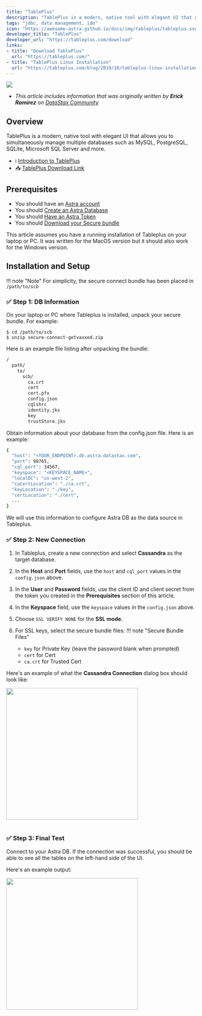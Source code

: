 ```yaml
---
title: "TablePlus"
description: "TablePlus is a modern, native tool with elegant UI that allows you to simultaneously manage multiple databases such as MySQL, PostgreSQL, SQLite, Microsoft SQL Server and more."
tags: "jdbc, data management, ide"
icon: "https://awesome-astra.github.io/docs/img/tableplus/tableplus.svg"
developer_title: "TablePlus"
developer_url: "https://tableplus.com/download"
links:
- title: "Download TablePlus"
  url: "https://tableplus.com/"
- title: "TablePlus Linux Installation"
  url: "https://tableplus.com/blog/2019/10/tableplus-linux-installation.html"
---
```

<div class="nosurface" markdown="1">

<img src="https://awesome-astra.github.io/docs/img/tableplus/download.png" />


- _This article includes information that was originally written by **Erick Ramirez** on [DataStax Community](https://community.datastax.com/articles/12299/how-to-connect-to-astra-db-from-tableplus.html)_
</div>

## Overview

TablePlus is a modern, native tool with elegant UI that allows you to simultaneously manage multiple databases such as MySQL, PostgreSQL, SQLite, Microsoft SQL Server and more.

- <span class="nosurface">ℹ️ </span>[Introduction to TablePlus](https://docs.tableplus.com/getting-started)
- <span class="nosurface">📥 </span>[TablePlus Download Link](https://docs.tableplus.com/#download-and-install)

## Prerequisites

<ul class="prerequisites">
  <li class="nosurface">You should have an <a href="https://astra.dev/3B7HcYo">Astra account</a></li>
  <li class="nosurface">You should <a href="https://awesome-astra.github.io/docs/pages/astra/create-instance/">Create an Astra Database</a></li>
  <li class="nosurface">You should <a href="https://awesome-astra.github.io/docs/pages/astra/create-token/">Have an Astra Token</a></li>
  <li class="nosurface">You should <a href="https://awesome-astra.github.io/docs/pages/astra/download-scb/">Download your Secure bundle</a></li>
</ul>

This article assumes you have a running installation of Tableplus on your laptop or PC. It was written for the MacOS version but it should also work for the Windows version.

## Installation and Setup

!!! note "Note" 
    For simplicity, the secure connect bundle has been placed in `/path/to/scb`

### <span class="nosurface">✅ Step 1:</span> DB Information

On your laptop or PC where Tableplus is installed, unpack your secure bundle. For example:

```
$ cd /path/to/scb
$ unzip secure-connect-getvaxxed.zip
```

Here is an example file listing after unpacking the bundle:

```bash
/
  path/
    to/
      scb/
        ca.crt
        cert
        cert.pfx
        config.json
        cqlshrc
        identity.jks
        key
        trustStore.jks
```

Obtain information about your database from the config.json file. Here is an example:

```bash
{
  "host": "<YOUR_ENDPOINT>.db.astra.datastax.com",
  "port": 98765,
  "cql_port": 34567,
  "keyspace": "<KEYSPACE_NAME>",
  "localDC": "us-west-2",
  "caCertLocation": "./ca.crt",
  "keyLocation": "./key",
  "certLocation": "./cert",
  ...
}
```

We will use this information to configure Astra DB as the data source in Tableplus.

### <span class="nosurface">✅ Step 2:</span> New Connection

1. In Tableplus, create a new connection and select **Cassandra** as the target database.

2. In the **Host** and **Port** fields, use the `host` and `cql_port` values in the `config.json` above.

3. In the **User** and **Password** fields, use the client ID and client secret from the token you created in the **Prerequisites** section of this article.

4. In the **Keyspace** field, use the `keyspace` values in the `config.json` above.

5. Choose `SSL VERIFY NONE` for the **SSL mode.**

6. For SSL keys, select the secure bundle files:
!!! note "Secure Bundle Files"
    - `key` for Private Key (leave the password blank when prompted)
    - `cert` for Cert
    - `ca.crt` for Trusted Cert


Here's an example of what the **Cassandra Connection** dialog box should look like:

<img src="https://awesome-astra.github.io/docs/img/tableplus/tableplus_connection_page_updated.png" height="350px" />
<br /><br />

### <span class="nosurface">✅ Step 3:</span> Final Test

Connect to your Astra DB. If the connection was successful, you should be able to see all the tables on the left-hand side of the UI.

Here's an example output:

<img src="https://awesome-astra.github.io/docs/img/tableplus/2384-tableplus-astra-connected.png" height="350px" />
